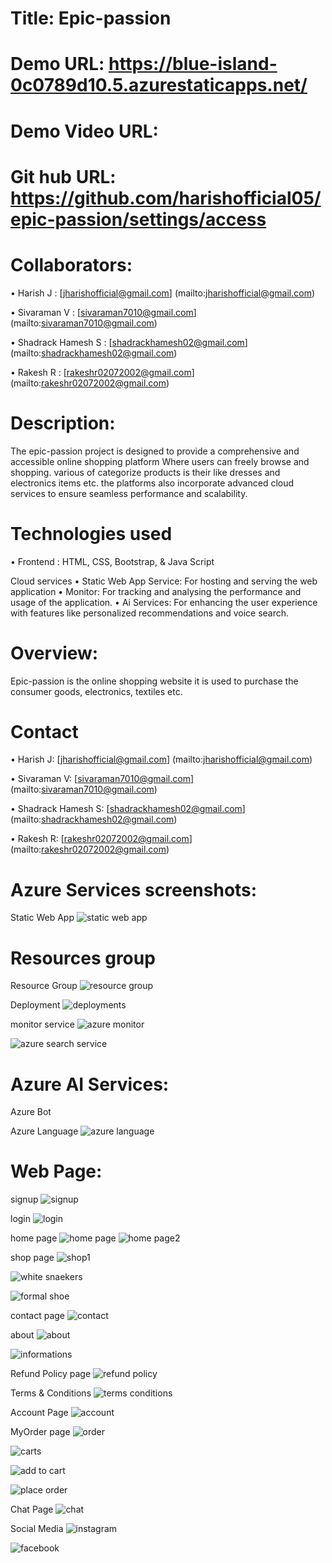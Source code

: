 # Title: Epic-passion
# Demo URL: https://blue-island-0c0789d10.5.azurestaticapps.net/
# Demo Video URL:
# Git hub URL: https://github.com/harishofficial05/epic-passion/settings/access

# Collaborators:

• Harish J          : [jharishofficial@gmail.com] (mailto:jharishofficial@gmail.com)

• Sivaraman V       : [sivaraman7010@gmail.com] (mailto:sivaraman7010@gmail.com)

• Shadrack Hamesh S : [shadrackhamesh02@gmail.com] (mailto:shadrackhamesh02@gmail.com)

• Rakesh R          : [rakeshr02072002@gmail.com] (mailto:rakeshr02072002@gmail.com)

# Description:

The epic-passion project is designed to provide a comprehensive and accessible online shopping platform
Where users can freely browse and shopping. various of categorize products is their like dresses and electronics items etc. the platforms also incorporate advanced cloud services to ensure seamless performance and scalability.

# Technologies used
• Frontend : HTML, CSS, Bootstrap, & Java Script

Cloud services
• Static Web App Service: For hosting and serving the web application
• Monitor: For tracking and analysing the performance and usage of the application.
• Ai Services: For enhancing the user experience with features like personalized recommendations and voice search.

# Overview:

Epic-passion is the online shopping website it is used to purchase the consumer goods, electronics, textiles etc.

# Contact

• Harish J: [jharishofficial@gmail.com] (mailto:jharishofficial@gmail.com)

• Sivaraman V: [sivaraman7010@gmail.com] (mailto:sivaraman7010@gmail.com)

• Shadrack Hamesh S: [shadrackhamesh02@gmail.com] (mailto:shadrackhamesh02@gmail.com)

• Rakesh R: [rakeshr02072002@gmail.com] (mailto:rakeshr02072002@gmail.com)

# Azure Services screenshots:

Static Web App
![static web app](https://github.com/basudevnayak/ecommerce_shop.github.io/assets/131639539/a40e5189-740b-42b5-98e2-fdafc789044e)


# Resources group
Resource Group
![resource group](https://github.com/basudevnayak/ecommerce_shop.github.io/assets/131639539/b00a985b-0395-4df2-8302-c7b2e0f6f07c)

Deployment
![deployments](https://github.com/basudevnayak/ecommerce_shop.github.io/assets/131639539/1844b6e1-553b-414d-8169-4f1e57bcb0ba)

monitor service
![azure monitor](https://github.com/basudevnayak/ecommerce_shop.github.io/assets/131639539/e02dd823-a279-4a09-b803-c3cddbb3a5b7)

![azure search service](https://github.com/basudevnayak/ecommerce_shop.github.io/assets/131639539/37e19f1f-1eed-4808-bdbe-b0a83bdf928a)


# Azure AI Services:
Azure Bot

Azure Language
![azure language](https://github.com/basudevnayak/ecommerce_shop.github.io/assets/131639539/a0981aa9-8b35-44c4-8005-3cc40a82365a)


# Web Page:
signup
![signup](https://github.com/basudevnayak/ecommerce_shop.github.io/assets/131639539/ebd92fb6-d9ed-4f8e-b5b8-75909e9a2a3d)

login
![login](https://github.com/basudevnayak/ecommerce_shop.github.io/assets/131639539/a2a7fa64-d97c-47e1-ab7e-b2076bdbadbe)

home page
![home page](https://github.com/basudevnayak/ecommerce_shop.github.io/assets/131639539/b57a3faf-5dbd-46c6-8c8e-a1edd89f89aa)
![home page2](https://github.com/basudevnayak/ecommerce_shop.github.io/assets/131639539/82be770a-b2c9-44db-8bec-ee3fcc70959d)

shop page
![shop1](https://github.com/basudevnayak/ecommerce_shop.github.io/assets/131639539/e0c170cc-e412-423c-ac86-a7f4cb35befc)

![white snaekers](https://github.com/basudevnayak/ecommerce_shop.github.io/assets/131639539/d3c8f088-9ed6-437c-a790-33d35c867a0e)

![formal shoe](https://github.com/basudevnayak/ecommerce_shop.github.io/assets/131639539/60769b79-b65a-4092-80a5-9fc2ffbedaab)

contact page
![contact](https://github.com/basudevnayak/ecommerce_shop.github.io/assets/131639539/653dbcc3-2cb8-4f8a-9f0d-13c4e5d5f1cd)

about
![about](https://github.com/basudevnayak/ecommerce_shop.github.io/assets/131639539/7a49f8bd-453e-4139-8df9-13573619583c)

![informations](https://github.com/basudevnayak/ecommerce_shop.github.io/assets/131639539/adfb94e6-9d55-49a1-b71a-368f5bf3d1c3)

Refund Policy page
![refund policy](https://github.com/basudevnayak/ecommerce_shop.github.io/assets/131639539/5763ed6b-85a4-406a-b307-4501edd871e8)

Terms & Conditions
![terms  conditions](https://github.com/basudevnayak/ecommerce_shop.github.io/assets/131639539/1c3aca92-1130-4cd3-8af3-f84a28822a25)

Account Page
![account](https://github.com/basudevnayak/ecommerce_shop.github.io/assets/131639539/7f848081-357c-4f8d-9c3e-67e5c7a680a9)

MyOrder page
![order](https://github.com/basudevnayak/ecommerce_shop.github.io/assets/131639539/40ae5bef-3ff4-4c8c-947e-83a257b6c191)

![carts](https://github.com/basudevnayak/ecommerce_shop.github.io/assets/131639539/837bdea0-4e5a-4aeb-bfb3-97211d416588)

![add to cart](https://github.com/basudevnayak/ecommerce_shop.github.io/assets/131639539/b54a9801-04d5-4b7a-a5f5-f8fde1022693)

![place order](https://github.com/basudevnayak/ecommerce_shop.github.io/assets/131639539/c750fccc-a663-458b-be5e-0e27e1e27768)

Chat Page
![chat](https://github.com/basudevnayak/ecommerce_shop.github.io/assets/131639539/43344aa5-a504-4ac7-bce9-9c5d6a64f4ad)

Social Media
![instagram](https://github.com/basudevnayak/ecommerce_shop.github.io/assets/131639539/1556230d-2ae6-4c21-89f7-60542f7ef849)

![facebook](https://github.com/basudevnayak/ecommerce_shop.github.io/assets/131639539/7c1b7996-5d20-4b0d-a424-3892720cdd38)




  
 


 

